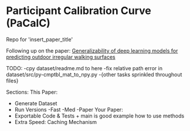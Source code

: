 # Participant Calibration Curve (PaCalC)

Repo for 'insert_paper_title'

Following up on the paper: 
[Generalizability of deep learning models for predicting outdoor irregular walking surfaces](https://doi.org/10.1016/j.jbiomech.2022.111159)

TODO:
-cpy dataset/readme.md to here
-fix relative path error in dataset/src/py-cmptbl_mat_to_npy.py
-{other tasks sprinkled throughout files}

Sections:
This Paper:
- Generate Dataset
- Run Versions
	-Fast
	-Med
	-Paper
Your Paper:
- Exportable Code & Tests + main is good example how to use methods
- Extra Speed: Caching Mechanism